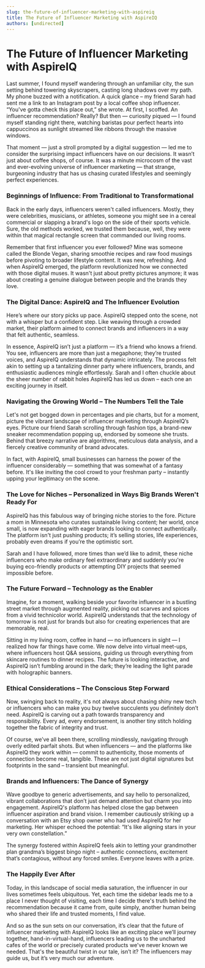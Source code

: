 ```yaml
---
slug: the-future-of-influencer-marketing-with-aspireiq
title: The Future of Influencer Marketing with AspireIQ
authors: [undirected]
---
```



# The Future of Influencer Marketing with AspireIQ

Last summer, I found myself wandering through an unfamiliar city, the sun setting behind towering skyscrapers, casting long shadows over my path. My phone buzzed with a notification. A quick glance – my friend Sarah had sent me a link to an Instagram post by a local coffee shop influencer. “You've gotta check this place out,” she wrote. At first, I scoffed. An influencer recommendation? Really? But then — curiosity piqued — I found myself standing right there, watching baristas pour perfect hearts into cappuccinos as sunlight streamed like ribbons through the massive windows.

That moment — just a stroll prompted by a digital suggestion — led me to consider the surprising impact influencers have on our decisions. It wasn’t just about coffee shops, of course. It was a minute microcosm of the vast and ever-evolving universe of influencer marketing — that strange, burgeoning industry that has us chasing curated lifestyles and seemingly perfect experiences.

### Beginnings of Influence: From Traditional to Transformational

Back in the early days, influencers weren't called influencers. Mostly, they were celebrities, musicians, or athletes, someone you might see in a cereal commercial or slapping a brand's logo on the side of their sports vehicle. Sure, the old methods worked, we trusted them because, well, they were within that magical rectangle screen that commanded our living rooms. 

Remember that first influencer you ever followed? Mine was someone called the Blonde Vegan, sharing smoothie recipes and raw food musings before pivoting to broader lifestyle content. It was new, refreshing. And when AspireIQ emerged, the platform revolutionized how we connected with those digital muses. It wasn't just about pretty pictures anymore; it was about creating a genuine dialogue between people and the brands they love.

### The Digital Dance: AspireIQ and The Influencer Evolution

Here’s where our story picks up pace. AspireIQ stepped onto the scene, not with a whisper but a confident step. Like weaving through a crowded market, their platform aimed to connect brands and influencers in a way that felt authentic, seamless.

In essence, AspireIQ isn’t just a platform — it’s a friend who knows a friend. You see, influencers are more than just a megaphone; they’re trusted voices, and AspireIQ understands that dynamic intricately. The process felt akin to setting up a tantalizing dinner party where influencers, brands, and enthusiastic audiences mingle effortlessly. Sarah and I often chuckle about the sheer number of rabbit holes AspireIQ has led us down – each one an exciting journey in itself.

### Navigating the Growing World – The Numbers Tell the Tale

Let's not get bogged down in percentages and pie charts, but for a moment, picture the vibrant landscape of influencer marketing through AspireIQ’s eyes. Picture our friend Sarah scrolling through fashion tips, a brand-new sneaker recommendation popping up, endorsed by someone she trusts. Behind that breezy narrative are algorithms, meticulous data analysis, and a fiercely creative community of brand advocates.

In fact, with AspireIQ, small businesses can harness the power of the influencer considerably — something that was somewhat of a fantasy before. It's like inviting the cool crowd to your freshman party – instantly upping your legitimacy on the scene.

### The Love for Niches – Personalized in Ways Big Brands Weren't Ready For

AspireIQ has this fabulous way of bringing niche stories to the fore. Picture a mom in Minnesota who curates sustainable living content; her world, once small, is now expanding with eager brands looking to connect authentically. The platform isn't just pushing products; it’s selling stories, life experiences, probably even dreams if you’re the optimistic sort.

Sarah and I have followed, more times than we’d like to admit, these niche influencers who make ordinary feel extraordinary and suddenly you're buying eco-friendly products or attempting DIY projects that seemed impossible before.

### The Future Forward – Technology as the Enabler

Imagine, for a moment, walking beside your favorite influencer in a bustling street market through augmented reality, picking out scarves and spices from a vivid technicolor world. AspireIQ understands that the technology of tomorrow is not just for brands but also for creating experiences that are memorable, real.

Sitting in my living room, coffee in hand — no influencers in sight — I realized how far things have come. We now delve into virtual meet-ups, where influencers host Q&A sessions, guiding us through everything from skincare routines to dinner recipes. The future is looking interactive, and AspireIQ isn’t fumbling around in the dark; they’re leading the light parade with holographic banners.

### Ethical Considerations – The Conscious Step Forward

Now, swinging back to reality, it's not always about chasing shiny new tech or influencers who can make you buy twelve succulents you definitely don’t need. AspireIQ is carving out a path towards transparency and responsibility. Every ad, every endorsement, is another tiny stitch holding together the fabric of integrity and trust.

Of course, we’ve all been there, scrolling mindlessly, navigating through overly edited parfait shots. But when influencers — and the platforms like AspireIQ they work within — commit to authenticity, those moments of connection become real, tangible. These are not just digital signatures but footprints in the sand – transient but meaningful.

### Brands and Influencers: The Dance of Synergy

Wave goodbye to generic advertisements, and say hello to personalized, vibrant collaborations that don’t just demand attention but charm you into engagement. AspireIQ's platform has helped close the gap between influencer aspiration and brand vision. I remember cautiously striking up a conversation with an Etsy shop owner who had used AspireIQ for her marketing. Her whisper echoed the potential: “It's like aligning stars in your very own constellation.”

The synergy fostered within AspireIQ feels akin to letting your grandmother plan grandma’s biggest bingo night – authentic connections, excitement that’s contagious, without any forced smiles. Everyone leaves with a prize.

### The Happily Ever After

Today, in this landscape of social media saturation, the influencer in our lives sometimes feels ubiquitous. Yet, each time the sidebar leads me to a place I never thought of visiting, each time I decide there's truth behind the recommendation because it came from, quite simply, another human being who shared their life and trusted moments, I find value.

And so as the sun sets on our conversation, it’s clear that the future of influencer marketing with AspireIQ looks like an exciting place we’ll journey together, hand-in-virtual-hand, influencers leading us to the uncharted cafes of the world or precisely curated products we've never known we needed. That's the beautiful twist in our tale, isn’t it? The influencers may guide us, but it’s very much our adventure.